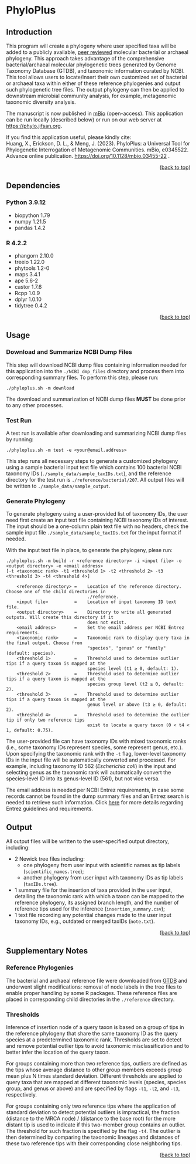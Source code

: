 # PhyloPlus

## Introduction
This program will create a phylogeny where user specified taxa will be added to a publicly available, 
<a href="https://doi.org/10.1038/nbt.4229">peer reviewed</a> molecular bacterial or archaeal phylogeny. This approach takes advantage
of the comprehensive bacterial/archaeal molecular phylogenetic trees generated by Genome Taxonomy Database (GTDB), and
taxonomic information curated by NCBI. This tool allows users to locate/insert their own customized set of bacterial
or archaeal taxa within either of these reference phylogenies and output such phylogenetic tree files. The output 
phylogeny can then be applied to downstream microbial community analysis, for example, metagenomic taxonomic diversity 
analysis.

The manuscript is now published in 
<a href="https://journals.asm.org/doi/10.1128/mbio.03455-22">mBio</a> (open-access). This application can be run locally
(described below) or run on our web server at <a href="https://phylo.jifsan.org"> https://phylo.jifsan.org</a>.

If you find this application useful, please kindly cite: <br>
Huang, X., Erickson, D. L., & Meng, J. (2023). PhyloPlus: a Universal Tool for Phylogenetic Interrogation of Metagenomic 
Communities. mBio, e0345522. Advance online publication. 
<a href="https://doi.org/10.1128/mbio.03455-22"> https://doi.org/10.1128/mbio.03455-22 </a>.


<p align="right">(<a href="#top">back to top</a>)</p>

## Dependencies
### Python 3.9.12
- biopython 1.79
- numpy 1.21.5
- pandas 1.4.2

### R 4.2.2
- phangorn 2.10.0
- treeio 1.22.0
- phytools 1.2-0
- maps 3.4.1
- ape 5.6-2
- castor 1.7.6
- Rcpp 1.0.9
- dplyr 1.0.10
- tidytree 0.4.2

<p align="right">(<a href="#top">back to top</a>)</p>

## Usage
### Download and Summarize NCBI Dump Files
This step will download NCBI dump files containing information needed for this application into the `./NCBI_dmp_files` 
directory and process them into corresponding summary files. To perform this step, please run:

`./phyloplus.sh -m download`

The download and summarization of NCBI dump files <b>MUST</b> be done prior to any other processes.

### Test Run
A test run is available after downloading and summarizing NCBI dump files by running:

`./phyloplus.sh -m test -e <your@email.address>`

This step runs all necessary steps to generate a customized phylogeny using a sample bacterial input text file which
contains 100 bacterial NCBI taxonomy IDs (`./sample_data/sample_taxIDs.txt`), and the reference directory for the test
run is `./reference/bacterial/207`. All output files will be written to `./sample_data/sample_output`.

### Generate Phylogeny
To generate phylogeny using a user-provided list of taxonomy IDs, the user need first create an input text file
containing NCBI taxonomy IDs of interest. The input should be a one-column plain text file with no headers, check the
sample input file `./sample_data/sample_taxIDs.txt` for the input format if needed.

With the input text file in place, to generate the phylogeny, plese run:

```
./phyloplus.sh -m build -r <reference directory> -i <input file> -o <output directory> -e <email address> 
[-t <taxonomic rank> -t1 <threshold 1> -t2 <threshold 2> -t3 <threshold 3> -t4 <threshold 4>]

    <reference directory> =    Location of the reference directory. Choose one of the child directories in
                               ./reference.
    <input file>          =    Location of input taxonomy ID text file.
    <output directory>    =    Directory to write all generated outputs. Will create this directory if it
                               does not exist.
    <email address>       =    Set the email address per NCBI Entrez requirements.
    <taxonomic rank>      =    Taxonomic rank to display query taxa in the final output. Choose from
                               "species", "genus" or "family" (default: species).
    <threshold 1>         =    Threshold used to determine outlier tips if a query taxon is mapped at the
                               species level (t1 ≥ 0, default: 1).
    <threshold 2>         =    Threshold used to determine outlier tips if a query taxon is mapped at the
                               species group level (t2 ≥ 0, default: 2).
    <threshold 3>         =    Threshold used to determine outlier tips if a query taxon is mapped at the
                               genus level or above (t3 ≥ 0, default: 2).
    <threshold 4>         =    Threshold used to determine the outlier tip if only two reference tips
                               exist to locate a query taxon (0 < t4 < 1, default: 0.75).
```

The user-provided file can have taxonomy IDs with mixed taxonomic ranks (i.e., some taxonomy IDs represent species, some
represent genus, etc.). Upon specifying the taxonomic rank with the `-t` flag,  lower-level taxonomy IDs in the input
file will be automatically converted and processed. For example, including taxonomy ID 562 (<i>Escherichia coli</i>) in
the input and selecting genus as the taxonomic rank will automatically convert the species-level ID into its genus-level
ID (561), but not vice versa.

The email address is needed per NCBI Entrez requirements, in case some records cannot be found in the dump summary files
and an Entrez search is needed to retrieve such information.
Click <a href="https://www.ncbi.nlm.nih.gov/books/NBK25497#chapter2.Usage_Guidelines_and_Requirement">here</a> for more 
details regarding Entrez guidelines and requirements.

## Output
All output files will be written to the user-specified output directory, including:
- 2 Newick tree files including:
   - one phylogeny from user input with scientific names as tip labels (`scientific_names.tree`);
   - another phylogeny from user input with taxonomy IDs as tip labels (`taxIDs.tree`).
- 1 summary file for the insertion of taxa provided in the user input, detailing the taxonomic rank with which a taxon 
  can be mapped to the reference phylogeny, its assigned branch length, and the number of reference tips used for the 
  inference (`insertion_summary.csv`);
- 1 text file recording any potential changes made to the user input taxonomy IDs, e.g., outdated or merged taxIDs 
  (`note.txt`).

<p align="right">(<a href="#top">back to top</a>)</p>

## Supplementary Notes
### Reference Phylogenies
The bacterial and archaeal reference file were downloaded from <a href="https://data.gtdb.ecogenomic.org/releases/">
GTDB</a> and underwent slight modifications: removal of node labels in the tree files to enable proper handling
by some R packages. These reference files are placed in corresponding child directories in the `./reference`
directory.

### Thresholds
Inference of insertion node of a query taxon is based on a group of tips in the reference phylogeny that share the
same taxonomy ID as the query species at a predetermined taxonomic rank. Thresholds are set to detect and remove 
potential outlier tips to avoid taxonomic misclassification and to better infer the location of the query taxon.

For groups containing more than two reference tips, outliers are defined as the tips whose average distance to other
group members exceeds group mean plus N times standard deviation. Different thresholds are applied to query taxa
that are mapped at different taxonomic levels (species, species group, and genus or above) and are specified by flags
`-t1`, `-t2`, and `-t3`, respectively.

For groups containing only two reference tips where the application of standard deviation to detect potential outliers
is impractical, the fraction (distance to the MRCA node) / (distance to the base root) for the more distant tip is 
used to indicate if this two-member group contains an outlier. The threshold for such fraction is specified by the
flag `-t4`. The outlier is then determined by comparing the taxonomic lineages and distances of these two reference 
tips with their corresponding close neighboring tips.

<p align="right">(<a href="#top">back to top</a>)</p>